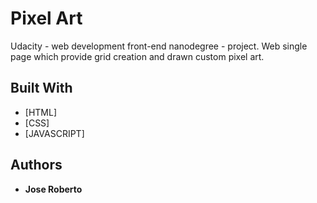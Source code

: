 # Pixel Art
Udacity - web development front-end nanodegree - project.
Web single page which provide grid creation and drawn custom pixel art.

## Built With

* [HTML]
* [CSS]
* [JAVASCRIPT]

## Authors

* **Jose Roberto** 
